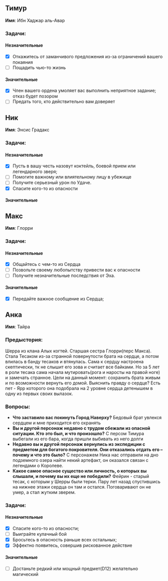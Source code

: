 ## Тимур 
**Имя**: Ибн Хаджар аль-Авар
### Задачи: 
#### Незначительные
* [x] Откажитесь от заманчивого предложения из-за ограничений вашего покаяния
* [ ] Пощадить чью-то жизнь
#### Значительные
* [x] Член вашего ордена умоляет вас выполнить неприятное задание; отказ будет позором
* [ ]  Предать того, кто действительно вам доверяет

## Ник
**Имя**: Энсис Градакс
### Задачи: 
#### Незначительные
* [x] Пусть в вашу честь назовут коктейль, боевой прием или легендарного зверя;
* [ ] Помогите важному или влиятельному лицу в убежище
* [ ] Получите серьезный урон по Удаче.
* [x] Спасите кого-то из опасности
#### Значительные

## Макс
**Имя**: Глорри
### Задачи: 
#### Незначительные
* [x] Общайтесь с чем-то из Сердца
* [ ] Позвольте своему любопытству привести вас к опасности
* [ ] Получите незначительные последствия от Эха.
#### Значительные
* [x] Передайте важное сообщение из Сердца;
## Анка
**Имя**: Тайра
### Предыстория:
Шерра из клана Алых когтей. Старшая сестра Глорри(перс Макса). Стала Тесаком из-за странной повернутости брата на сердце, а потом влилась в банду тесаков и втянулась. Сама к сердцу настроена скептически, тк не слышит его зова и считает все байками. Но за 5 лет в роли тесака сама начала мутировать(рога и наросты на правой ноге) и замечать странное. Цели на данный момент: сохранить брата живым и по возможности вернуть его домой. Выяснить правду о сердце?
Есть пет - Ярр которого она подобрала на 2 уровне сердца детенышем в одну из первых своих вылазок.
### Вопросы:
- **Что заставило вас покинуть Город Наверху?**
Бедовый брат увлекся сердцем и мне приходится его охранять
- **Вы и другой персонаж недавно с трудом сбежали из опасной ситуации. Кто это был, и что произошло?**
С персом Тимура выбегали из его бара, когда пришли выбивать из него долги
- **Недавно вы и другой персонаж вернулись из экспедиции с предметом для богатого покровителя. Они отказались отдать его – почему и что это было?**
С персонажем Ника нас отправили на дно подземного озера найти некий артефакт, он оказался связан с легендами о Королеве.
- **Какое самое опасное существо или личность, о которых вы слышали, и почему вы их еще не победили?**
Фейрин - старый тесак, с которым у Шерры были терки. Пару лет назад спустившись на нижнее этажи сердца он там и остался. Поговаривают он не умер, а стал жутким зверем. 
### Задачи: 
#### Незначительные
* [x] Спасите кого-то из опасности;
* [ ] Выиграйте кулачный бой
* [x] Бросьтесь в опасность раньше всех остальных;
* [x] Эффектно появитесь, совершив рискованное действие
#### Значительные
* [ ] Достаньте редкий или мощный предмет(D12) желательно магический
